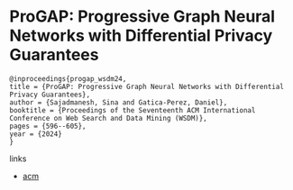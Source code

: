 # ProGAP: Progressive Graph Neural Networks with Differential Privacy Guarantees

```
@inproceedings{progap_wsdm24,
title = {ProGAP: Progressive Graph Neural Networks with Differential Privacy Guarantees},
author = {Sajadmanesh, Sina and Gatica-Perez, Daniel},
booktitle = {Proceedings of the Seventeenth ACM International Conference on Web Search and Data Mining (WSDM)},
pages = {596--605},
year = {2024}
}
```

links
- [acm](https://dl.acm.org/doi/10.1145/3616855.3635761)
